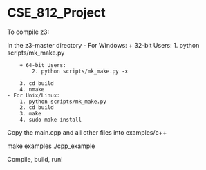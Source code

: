 # CSE_812_Project

To compile z3:

In the z3-master directory
	- For Windows:
		+ 32-bit Users:
			1. python scripts/mk_make.py

		+ 64-bit Users:
			2. python scripts/mk_make.py -x

		3. cd build
		4. nmake
	- For Unix/Linux:
		1. python scripts/mk_make.py
		2. cd build
		3. make
		4. sudo make install

Copy the main.cpp and all other files into examples/c++

make examples
./cpp_example

Compile, build, run!